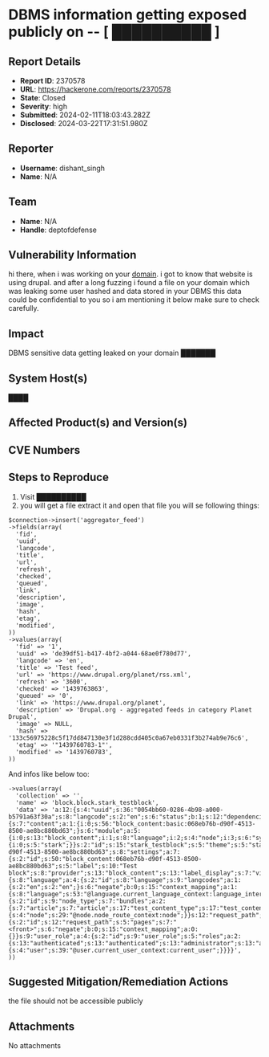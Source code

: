 # DBMS information getting exposed publicly on -- [ ██████████ ]

## Report Details
- **Report ID**: 2370578
- **URL**: https://hackerone.com/reports/2370578
- **State**: Closed
- **Severity**: high
- **Submitted**: 2024-02-11T18:03:43.282Z
- **Disclosed**: 2024-03-22T17:31:51.980Z

## Reporter
- **Username**: dishant_singh
- **Name**: N/A

## Team
- **Name**: N/A
- **Handle**: deptofdefense

## Vulnerability Information
hi there, 
when i was working on your [domain](█████). i got to know that website is using drupal. and after a long fuzzing i found a file on your domain which was leaking some user hashed and data stored in your DBMS this data could be confidential to you so i am mentioning it below make sure to check carefully.

## Impact

DBMS sensitive data getting leaked on your domain ███████

## System Host(s)
████

## Affected Product(s) and Version(s)


## CVE Numbers


## Steps to Reproduce
1. Visit ██████████
2. you will get a file extract it and open that file you will se following things:
```
$connection->insert('aggregator_feed')
->fields(array(
  'fid',
  'uuid',
  'langcode',
  'title',
  'url',
  'refresh',
  'checked',
  'queued',
  'link',
  'description',
  'image',
  'hash',
  'etag',
  'modified',
))
->values(array(
  'fid' => '1',
  'uuid' => 'de39df51-b417-4bf2-a044-68ae0f780d77',
  'langcode' => 'en',
  'title' => 'Test feed',
  'url' => 'https://www.drupal.org/planet/rss.xml',
  'refresh' => '3600',
  'checked' => '1439763863',
  'queued' => '0',
  'link' => 'https://www.drupal.org/planet',
  'description' => 'Drupal.org - aggregated feeds in category Planet Drupal',
  'image' => NULL,
  'hash' => '133c56975228c5f17dd847130e3f1d288cdd405c0a67eb0331f3b274ab9e76c6',
  'etag' => '"1439760783-1"',
  'modified' => '1439760783',
))
```

And infos like below too:
```
->values(array(
  'collection' => '',
  'name' => 'block.block.stark_testblock',
  'data' => 'a:12:{s:4:"uuid";s:36:"0054bb60-0286-4b98-a000-b5791a63f30a";s:8:"langcode";s:2:"en";s:6:"status";b:1;s:12:"dependencies";a:3:{s:7:"content";a:1:{i:0;s:56:"block_content:basic:068eb76b-d90f-4513-8500-ae8bc880bd63";}s:6:"module";a:5:{i:0;s:13:"block_content";i:1;s:8:"language";i:2;s:4:"node";i:3;s:6:"system";i:4;s:4:"user";}s:5:"theme";a:1:{i:0;s:5:"stark";}}s:2:"id";s:15:"stark_testblock";s:5:"theme";s:5:"stark";s:6:"region";s:4:"help";s:6:"weight";i:-7;s:8:"provider";N;s:6:"plugin";s:50:"block_content:068eb76b-d90f-4513-8500-ae8bc880bd63";s:8:"settings";a:7:{s:2:"id";s:50:"block_content:068eb76b-d90f-4513-8500-ae8bc880bd63";s:5:"label";s:10:"Test block";s:8:"provider";s:13:"block_content";s:13:"label_display";s:7:"visible";s:6:"status";b:1;s:4:"info";s:0:"";s:9:"view_mode";s:4:"full";}s:10:"visibility";a:4:{s:8:"language";a:4:{s:2:"id";s:8:"language";s:9:"langcodes";a:1:{s:2:"en";s:2:"en";}s:6:"negate";b:0;s:15:"context_mapping";a:1:{s:8:"language";s:53:"@language.current_language_context:language_interface";}}s:9:"node_type";a:4:{s:2:"id";s:9:"node_type";s:7:"bundles";a:2:{s:7:"article";s:7:"article";s:17:"test_content_type";s:17:"test_content_type";}s:6:"negate";b:0;s:15:"context_mapping";a:1:{s:4:"node";s:29:"@node.node_route_context:node";}}s:12:"request_path";a:4:{s:2:"id";s:12:"request_path";s:5:"pages";s:7:"<front>";s:6:"negate";b:0;s:15:"context_mapping";a:0:{}}s:9:"user_role";a:4:{s:2:"id";s:9:"user_role";s:5:"roles";a:2:{s:13:"authenticated";s:13:"authenticated";s:13:"administrator";s:13:"administrator";}s:6:"negate";b:0;s:15:"context_mapping";a:1:{s:4:"user";s:39:"@user.current_user_context:current_user";}}}}',
))
```

## Suggested Mitigation/Remediation Actions
the file should not be accessible publicly



## Attachments
No attachments
